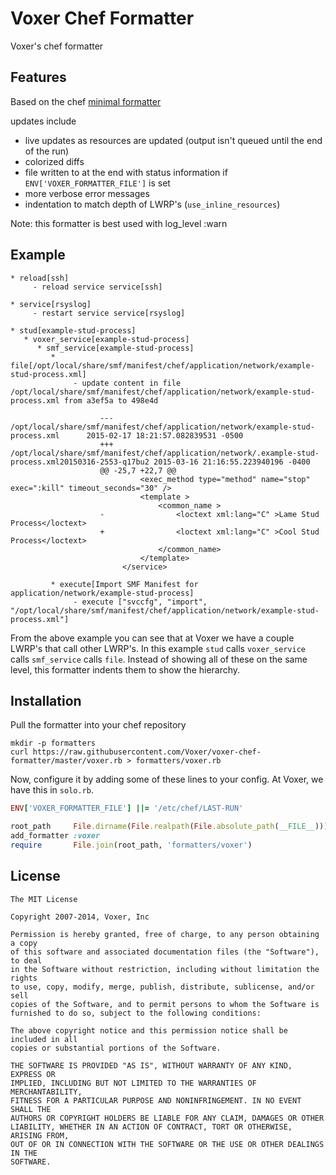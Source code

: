 Voxer Chef Formatter
====================

Voxer's chef formatter

Features
--------

Based on the chef [minimal formatter](https://github.com/opscode/chef/blob/master/lib/chef/formatters/minimal.rb)

updates include

- live updates as resources are updated (output isn't queued until the end of the run)
- colorized diffs
- file written to at the end with status information if `ENV['VOXER_FORMATTER_FILE']` is set
- more verbose error messages
- indentation to match depth of LWRP's (`use_inline_resources`)

Note: this formatter is best used with log_level :warn

Example
-------

```
* reload[ssh]
     - reload service service[ssh]

* service[rsyslog]
     - restart service service[rsyslog]

* stud[example-stud-process]
   * voxer_service[example-stud-process]
      * smf_service[example-stud-process]
         * file[/opt/local/share/smf/manifest/chef/application/network/example-stud-process.xml]
              - update content in file /opt/local/share/smf/manifest/chef/application/network/example-stud-process.xml from a3ef5a to 498e4d

                    --- /opt/local/share/smf/manifest/chef/application/network/example-stud-process.xml      2015-02-17 18:21:57.082839531 -0500
                    +++ /opt/local/share/smf/manifest/chef/application/network/.example-stud-process.xml20150316-2553-q17bu2 2015-03-16 21:16:55.223940196 -0400
                    @@ -25,7 +22,7 @@
                             <exec_method type="method" name="stop" exec=":kill" timeout_seconds="30" />
                             <template >
                                 <common_name >
                    -                <loctext xml:lang="C" >Lame Stud Process</loctext>
                    +                <loctext xml:lang="C" >Cool Stud Process</loctext>
                                 </common_name>
                             </template>
                         </service>

         * execute[Import SMF Manifest for application/network/example-stud-process]
              - execute ["svccfg", "import", "/opt/local/share/smf/manifest/chef/application/network/example-stud-process.xml"]
```

From the above example you can see that at Voxer we have a couple LWRP's that call other LWRP's.
In this example `stud` calls `voxer_service` calls `smf_service` calls `file`.  Instead of showing
all of these on the same level, this formatter indents them to show the hierarchy.

Installation
------------

Pull the formatter into your chef repository

    mkdir -p formatters
    curl https://raw.githubusercontent.com/Voxer/voxer-chef-formatter/master/voxer.rb > formatters/voxer.rb

Now, configure it by adding some of these lines to your config.  At Voxer, we have this in
`solo.rb`.


``` ruby
ENV['VOXER_FORMATTER_FILE'] ||= '/etc/chef/LAST-RUN'

root_path     File.dirname(File.realpath(File.absolute_path(__FILE__)))
add_formatter :voxer
require       File.join(root_path, 'formatters/voxer')
```

License
-------

```
The MIT License

Copyright 2007-2014, Voxer, Inc

Permission is hereby granted, free of charge, to any person obtaining a copy
of this software and associated documentation files (the "Software"), to deal
in the Software without restriction, including without limitation the rights
to use, copy, modify, merge, publish, distribute, sublicense, and/or sell
copies of the Software, and to permit persons to whom the Software is
furnished to do so, subject to the following conditions:

The above copyright notice and this permission notice shall be included in all
copies or substantial portions of the Software.

THE SOFTWARE IS PROVIDED "AS IS", WITHOUT WARRANTY OF ANY KIND, EXPRESS OR
IMPLIED, INCLUDING BUT NOT LIMITED TO THE WARRANTIES OF MERCHANTABILITY,
FITNESS FOR A PARTICULAR PURPOSE AND NONINFRINGEMENT. IN NO EVENT SHALL THE
AUTHORS OR COPYRIGHT HOLDERS BE LIABLE FOR ANY CLAIM, DAMAGES OR OTHER
LIABILITY, WHETHER IN AN ACTION OF CONTRACT, TORT OR OTHERWISE, ARISING FROM,
OUT OF OR IN CONNECTION WITH THE SOFTWARE OR THE USE OR OTHER DEALINGS IN THE
SOFTWARE.
```
